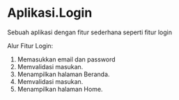 # Aplikasi.Login
Sebuah aplikasi dengan fitur sederhana seperti fitur login

Alur Fitur Login:
1. Memasukkan email dan password
2. Memvalidasi masukan.
3. Menampilkan halaman Beranda.
4. Memvalidasi masukan.
5. Menampilkan halaman Home.

